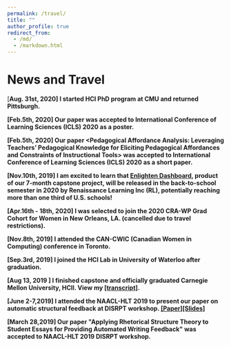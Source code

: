 ```yaml
---
permalink: /travel/
title: ""
author_profile: true
redirect_from: 
  - /md/
  - /markdown.html
---
```


News and Travel
===
[<b>Aug. 31st, 2020<b>] I started HCI PhD program at CMU and returned Pittsburgh.

[<b>Feb.5th, 2020</b>] Our paper <Practice-Based Teacher Education with ELK: A Role-Playing Simulation for Eliciting Learner Knowledge> was accepted to International Conference of Learning Sciences (ICLS) 2020 as a poster.  

[<b>Feb.5th, 2020</b>] Our paper <Pedagogical Affordance Analysis: Leveraging Teachers’ Pedagogical Knowledge for Eliciting Pedagogical Affordances and Constraints of Instructional Tools> was accepted to International Conference of Learning Sciences (ICLS) 2020 as a short paper. 

[<b>Nov.10th, 2019</b>] I am excited to learn that [Enlighten Dashboard](https://demo.enlighten.education/), product of our 7-month capstone project, will be released in the back-to-school semester in 2020 by Renaissance Learning Inc (RL), potentially reaching more than one third of U.S. schools!

[<b>Apr.16th - 18th, 2020</b>] I was selected to join the 2020 CRA-WP Grad Cohort for Women in New Orleans, LA. (cancelled due to travel restrictions).
 
[<b>Nov.8th, 2019</b>] I attended the CAN-CWIC (Canadian Women in Computing) conference in Toronto.

[<b>Sep.3rd, 2019</b>] I joined the HCI Lab in University of Waterloo after graduation. 

[<b>Aug 13, 2019 </b>] I finished capstone and officially graduated Carnegie Mellon University, HCII. View my [[transcript]](http://kexin-yang.github.io/files/CMU_transcript.pdf).

[<b>June 2-7,2019</b>] I attended the NAACL-HLT 2019 to present our paper on automatic structural feedback at DISRPT workshop. [[Paper]](https://www.aclweb.org/anthology/W19-2720)[[Slides]](http://kexin-yang.github.io/files/slides_NAACL_ppt_0603.pdf)

[<b>March 28,2019</b>] Our paper "Applying Rhetorical Structure Theory to Student Essays for Providing Automated Writing Feedback" was accepted to NAACL-HLT 2019 DISRPT workshop.


